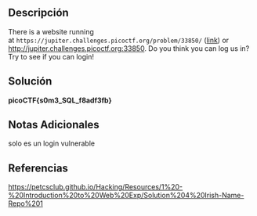 ## Descripción

There is a website running at `https://jupiter.challenges.picoctf.org/problem/33850/` ([link](https://jupiter.challenges.picoctf.org/problem/33850/)) or http://jupiter.challenges.picoctf.org:33850. Do you think you can log us in? Try to see if you can login!
## Solución

**picoCTF{s0m3_SQL_f8adf3fb}**
## Notas Adicionales

solo es un login vulnerable
## Referencias

https://petcsclub.github.io/Hacking/Resources/1%20-%20Introduction%20to%20Web%20Exp/Solution%204%20Irish-Name-Repo%201
